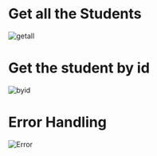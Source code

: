# Get all the Students
![getall](https://github.com/user-attachments/assets/d19ab4c0-c70d-4ee0-af1e-8befeb275d57)

# Get the student by id
![byid](https://github.com/user-attachments/assets/3f15086c-7cf8-4273-bdda-311572e00ab5)

# Error Handling
![Error](https://github.com/user-attachments/assets/e6e5c780-378c-461c-8b9d-69534c4a5057)
 
